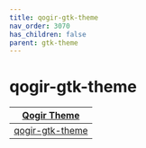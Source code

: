 ```yaml
---
title: qogir-gtk-theme
nav_order: 3070
has_children: false
parent: gtk-theme
---
```



# qogir-gtk-theme

| [Qogir Theme](https://samwhelp.github.io/note-about-theme/read/desktop-theme/themes/qogir-theme.html) |
| --- |
| [qogir-gtk-theme](https://github.com/vinceliuice/Qogir-theme) |
